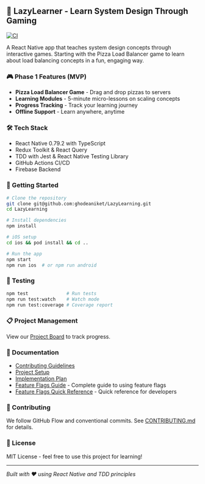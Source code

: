 ## 🚀 LazyLearner - Learn System Design Through Gaming

[![CI](https://github.com/ghodeaniket/LazyLearning/actions/workflows/ci.yml/badge.svg)](https://github.com/ghodeaniket/LazyLearning/actions/workflows/ci.yml)

A React Native app that teaches system design concepts through interactive games. Starting with the Pizza Load Balancer game to learn about load balancing concepts in a fun, engaging way.

### 🎮 Phase 1 Features (MVP)
- **Pizza Load Balancer Game** - Drag and drop pizzas to servers
- **Learning Modules** - 5-minute micro-lessons on scaling concepts
- **Progress Tracking** - Track your learning journey
- **Offline Support** - Learn anywhere, anytime

### 🛠️ Tech Stack
- React Native 0.79.2 with TypeScript
- Redux Toolkit & React Query
- TDD with Jest & React Native Testing Library
- GitHub Actions CI/CD
- Firebase Backend

### 📱 Getting Started
```bash
# Clone the repository
git clone git@github.com:ghodeaniket/LazyLearning.git
cd LazyLearning

# Install dependencies
npm install

# iOS setup
cd ios && pod install && cd ..

# Run the app
npm start
npm run ios  # or npm run android
```

### 🧪 Testing
```bash
npm test              # Run tests
npm run test:watch    # Watch mode
npm run test:coverage # Coverage report
```

### 📋 Project Management
View our [Project Board](https://github.com/ghodeaniket/LazyLearning/projects/1) to track progress.

### 📄 Documentation
- [Contributing Guidelines](CONTRIBUTING.md)
- [Project Setup](PROJECT_SETUP.md)
- [Implementation Plan](https://github.com/ghodeaniket/LazyLearning/blob/main/lazy-learner-implementation-plan-v2.md)
- [Feature Flags Guide](docs/FEATURE_FLAGS.md) - Complete guide to using feature flags
- [Feature Flags Quick Reference](docs/FEATURE_FLAGS_QUICK_REFERENCE.md) - Quick reference for developers

### 🤝 Contributing
We follow GitHub Flow and conventional commits. See [CONTRIBUTING.md](CONTRIBUTING.md) for details.

### 📝 License
MIT License - feel free to use this project for learning!

---
*Built with ❤️ using React Native and TDD principles*